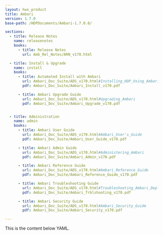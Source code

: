 ```yaml
---
layout: hwx_product
title: Ambari
version: 1.7.0
base-path: /HDPDocuments/Ambari-1.7.0.0/

sections:
  - title: Release Notes
    name: releasenotes
    books:
      - title: Release Notes
        url: Amb_Rel_Notes/ARN_v170.html

  - title: Install & Upgrade
    name: install
    books:
      - title: Automated Install with Ambari
        url: Ambari_Doc_Suite/ADS_v170.html#Installing_HDP_Using_Ambari
        pdf: Ambari_Doc_Suite/Ambari_Install_v170.pdf

      - title: Ambari Upgrade Guide
        url: Ambari_Doc_Suite/ADS_v170.html#Upgrading_Ambari
        pdf: Ambari_Doc_Suite/Ambari_Upgrade_v170.pdf


  - title: Administration
    name: admin
    books:
      - title: Ambari User Guide
        url: Ambari_Doc_Suite/ADS_v170.html#Ambari_User's_Guide
        pdf: Ambari_Doc_Suite/Ambari_User_Guide_v170.pdf

      - title: Ambari Admin Guide
        url: Ambari_Doc_Suite/ADS_v170.html#Administering_Ambari
        pdf: Ambari_Doc_Suite/Ambari_Admin_v170.pdf

      - title: Ambari Reference Guide
        url: Ambari_Doc_Suite/ADS_v170.html#Ambari_Reference_Guide
        pdf: Ambari_Doc_Suite/Ambari_Reference_Guide_v170.pdf

      - title: Ambari Troubleshooting Guide
        url: Ambari_Doc_Suite/ADS_v170.html#Troubleshooting_Ambari_Deployments
        pdf: Ambari_Doc_Suite/Ambari_Trblshooting_v170.pdf

      - title: Ambari Security Guide
        url: Ambari_Doc_Suite/ADS_v170.html#Ambari_Security_Guide
        pdf: Ambari_Doc_Suite/Ambari_Security_v170.pdf

---
```


This is the content below YAML.
